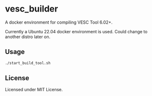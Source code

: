 # vesc_builder
A docker environment for compiling VESC Tool 6.02+.

Currently a Ubuntu 22.04 docker environment is used. Could change to another distro later on.

## Usage

```bash
./start_build_tool.sh
```

## License
Licensed under MIT License.
